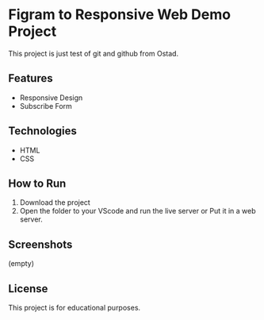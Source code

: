 # Figram to Responsive Web Demo Project

This project is just test of git and github from Ostad.

## Features
- Responsive Design
- Subscribe Form

## Technologies
- HTML
- CSS


## How to Run
1. Download the project
2. Open the folder to your VScode and run the live server or Put it in a web server.


## Screenshots

(empty)


## License

This project is for educational purposes.